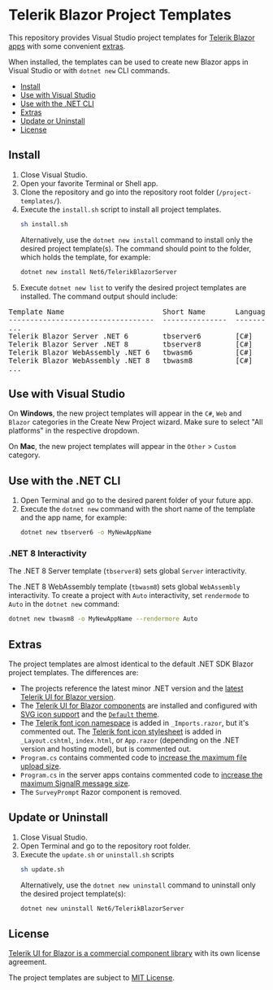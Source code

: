 # Telerik Blazor Project Templates

This repository provides Visual Studio project templates for [Telerik Blazor apps](https://www.telerik.com/blazor-ui) with some convenient [extras](#extras).

When installed, the templates can be used to create new Blazor apps in Visual Studio or with `dotnet new` CLI commands.

* [Install](#install)
* [Use with Visual Studio](#use-with-visual-studio)
* [Use with the .NET CLI](#use-with-the-net-cli)
* [Extras](#extras)
* [Update or Uninstall](#update-or-uninstall)
* [License](#license)

## Install

1. Close Visual Studio.
1. Open your favorite Terminal or Shell app.
1. Clone the repository and go into the repository root folder (`/project-templates/`).
1. Execute the `install.sh` script to install all project templates.
    ```sh
    sh install.sh
    ```
    Alternatively, use the `dotnet new install` command to install only the desired project template(s). The command should point to the folder, which holds the template, for example:
    ```sh
    dotnet new install Net6/TelerikBlazorServer
    ```
1. Execute `dotnet new list` to verify the desired project templates are installed. The command output should include:

<pre>
Template Name                       Short Name       Language    Tags
----------------------------------  ---------------  ----------  -----------------------
...
Telerik Blazor Server .NET 6        tbserver6        [C#]        Web/Blazor
Telerik Blazor Server .NET 8        tbserver8        [C#]        Web/Blazor
Telerik Blazor WebAssembly .NET 6   tbwasm6          [C#]        Web/Blazor/WebAssembly
Telerik Blazor WebAssembly .NET 8   tbwasm8          [C#]        Web/Blazor/WebAssembly
...
</pre>

## Use with Visual Studio

On **Windows**, the new project templates will appear in the `C#`, `Web` and `Blazor` categories in the Create New Project wizard. Make sure to select "All platforms" in the respective dropdown.

On **Mac**, the new project templates will appear in the `Other` &gt; `Custom` category.

## Usе with the .NET CLI

1. Open Terminal and go to the desired parent folder of your future app.
1. Execute the `dotnet new` command with the short name of the template and the app name, for example:
    ```sh
    dotnet new tbserver6 -o MyNewAppName
    ```

### .NET 8 Interactivity

The .NET 8 Server template (`tbserver8`) sets global `Server` interactivity.

The .NET 8 WebAssembly template (`tbwasm8`) sets global `WebAssembly` interactivity. To create a project with `Auto` interactivity, set `rendermode` to `Auto` in the `dotnet new` command:

```sh
dotnet new tbwasm8 -o MyNewAppName --rendermore Auto
```

## Extras

The project templates are almost identical to the default .NET SDK Blazor project templates. The differences are:

* The projects reference the latest minor .NET version and the [latest Telerik UI for Blazor version](https://www.telerik.com/support/whats-new/blazor-ui/release-history).
* The [Telerik UI for Blazor components](https://docs.telerik.com/blazor-ui/introduction#getting-started) are installed and configured with [SVG icon support](https://docs.telerik.com/blazor-ui/common-features/icons) and the [`Default` theme](https://docs.telerik.com/blazor-ui/styling-and-themes/overview).
* The [Telerik font icon namespace](https://docs.telerik.com/blazor-ui/common-features/icons#icon-namespaces) is added in `_Imports.razor`, but it's commented out. The [Telerik font icon stylesheet](https://docs.telerik.com/blazor-ui/common-features/icons#font-icon-stylesheet) is added in `_Layout.cshtml`, `index.html`, or `App.razor` (depending on the .NET version and hosting model), but is commented out.
* `Program.cs` contains commented code to [increase the maximum file upload size](https://docs.telerik.com/blazor-ui/components/upload/overview#large-file-uploads).
* `Program.cs` in the server apps contains commented code to [increase the maximum SignalR message size](https://docs.telerik.com/blazor-ui/knowledge-base/common-increase-signalr-max-message-size).
* The `SurveyPrompt` Razor component is removed.

## Update or Uninstall

1. Close Visual Studio.
1. Open Terminal and go to the repository root folder.
1. Execute the `update.sh` or `uninstall.sh` scripts
    ```sh
    sh update.sh
    ```
    Alternatively, use the `dotnet new uninstall` command to uninstall only the desired project template(s):
    ```sh
    dotnet new uninstall Net6/TelerikBlazorServer
    ```

## License

[Telerik UI for Blazor is a commercial component library](https://www.telerik.com/purchase/license-agreement/blazor-ui) with its own license agreement.

The project templates are subject to [MIT License](LICENSE).
